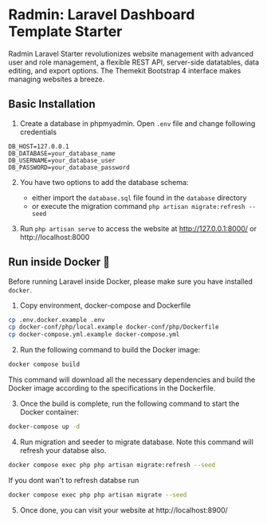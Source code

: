 # Radmin: Laravel Dashboard Template Starter
Radmin Laravel Starter revolutionizes website management with advanced user and role management, a flexible REST API, server-side datatables, data editing, and export options. The Themekit Bootstrap 4 interface makes managing websites a breeze.

## Basic Installation
1. Create a database in phpmyadmin. Open `.env` file and change following credentials
```
DB_HOST=127.0.0.1
DB_DATABASE=your_database_name
DB_USERNAME=your_database_user
DB_PASSWORD=your_database_password
```
2. You have two options to add the database schema: 
    - either import the `database.sql` file found in the `database` directory 
    - or execute the migration command `php artisan migrate:refresh --seed`

3. Run `php artisan serve` to access the website at http://127.0.0.1:8000/ or http://localhost:8000


## Run inside Docker 🐳
Before running Laravel inside Docker, please make sure you have installed `docker`.

1. Copy environment, docker-compose and Dockerfile

```bash
cp .env.docker.example .env
cp docker-conf/php/local.example docker-conf/php/Dockerfile
cp docker-compose.yml.example docker-compose.yml
```

2. Run the following command to build the Docker image:
```bash
docker compose build
```
This command will download all the necessary dependencies and build the Docker image according to the specifications in the Dockerfile.

3. Once the build is complete, run the following command to start the Docker container: 
```bash
docker-compose up -d
```

4. Run migration and seeder to migrate database. Note this command will refresh your databse also.
```bash
docker compose exec php php artisan migrate:refresh --seed
```
If you dont wan't to refresh databse run
```bash
docker compose exec php php artisan migrate --seed
```
5. Once done, you can visit your website at http://localhost:8900/